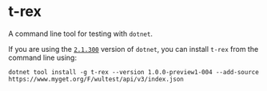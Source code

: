 # t-rex

A command line tool for testing with `dotnet`.

If you are using the [`2.1.300`](https://www.microsoft.com/net/download/dotnet-core/sdk-2.1.300) version of `dotnet`, you can install `t-rex` from the command line using:

```shell
dotnet tool install -g t-rex --version 1.0.0-preview1-004 --add-source https://www.myget.org/F/wultest/api/v3/index.json
```
